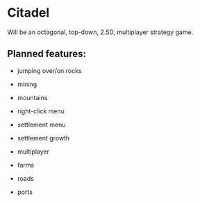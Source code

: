 # Citadel

Will be an octagonal, top-down, 2.5D, multiplayer strategy game. 



## Planned features:

- jumping over/on rocks

- mining

- mountains

- right-click menu

- settlement menu

- settlement growth

- multiplayer

- farms

- roads

- ports